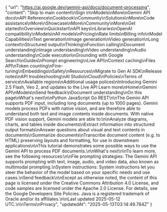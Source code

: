 {
  "url": "https://ai.google.dev/gemini-api/docs/document-processing",
  "content": "Skip to main content\nSign in\nModels\nMore\nGemini API docs\nAPI Reference\nCookbook\nCommunity\nSolutions\nMore\nCode assistance\nMore\nShowcase\nMore\nCommunity\nMore\nGet started\nOverview\nQuickstart\nAPI keys\nLibraries\nOpenAI compatibility\nModels\nAll models\nPricing\nRate limits\nBilling info\nModel Capabilities\nText generation\nImage generation\nVideo generation\nLong context\nStructured output\nThinking\nFunction calling\nDocument understanding\nImage understanding\nVideo understanding\nAudio understanding\nCode execution\nGrounding with Google Search\nGuides\nPrompt engineering\nLive API\nContext caching\nFiles API\nToken counting\nFine-tuning\nEmbeddings\nSafety\nResources\nMigrate to Gen AI SDK\nRelease notes\nAPI troubleshooting\nAI Studio\nCloud\nPolicies\nTerms of service\nAvailable regions\nAdditional usage polices\nIntroducing Gemini 2.5 Flash, Veo 2, and updates to the Live API Learn more\nHome\nGemini API\nModels\nSend feedback\nDocument understanding\nOn this page\nWhat's next\n\nPython JavaScript Go REST\n\nThe Gemini API supports PDF input, including long documents (up to 1000 pages). Gemini models process PDFs with native vision, and are therefore able to understand both text and image contents inside documents. With native PDF vision support, Gemini models are able to:\n\nAnalyze diagrams, charts, and tables inside documents\nExtract information into structured output formats\nAnswer questions about visual and text contents in documents\nSummarize documents\nTranscribe document content (e.g. to HTML) preserving layouts and formatting, for use in downstream applications\n\nThis tutorial demonstrates some possible ways to use the Gemini API to process PDF documents.\n\nWhat's next\n\nTo learn more, see the following resources:\n\nFile prompting strategies: The Gemini API supports prompting with text, image, audio, and video data, also known as multimodal prompting.\nSystem instructions: System instructions let you steer the behavior of the model based on your specific needs and use cases.\nSend feedback\n\nExcept as otherwise noted, the content of this page is licensed under the Creative Commons Attribution 4.0 License, and code samples are licensed under the Apache 2.0 License. For details, see the Google Developers Site Policies. Java is a registered trademark of Oracle and/or its affiliates.\n\nLast updated 2025-05-12 UTC.\n\nTerms\nPrivacy",
  "updatedAt": "2025-05-13T03:14:49.784Z"
}
